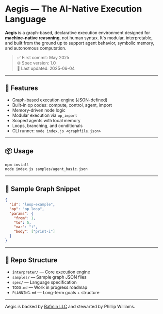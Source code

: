 # Aegis — The AI-Native Execution Language

**Aegis** is a graph-based, declarative execution environment designed for **machine-native reasoning**, not human syntax. It's modular, interpretable, and built from the ground up to support agent behavior, symbolic memory, and autonomous computation.

> ✅ First commit: May 2025  
> 🌐 Spec version: 1.0  
> 📅 Last updated: 2025-06-04

---

## 🚀 Features

- Graph-based execution engine (JSON-defined)
- Built-in op codes: compute, control, agent, import
- Memory-driven node logic
- Modular execution via `op_import`
- Scoped agents with local memory
- Loops, branching, and conditionals
- CLI runner: `node index.js <graphfile.json>`

---

## 📦 Usage

```bash
npm install
node index.js samples/agent_basic.json
```

---

## 🧱 Sample Graph Snippet

```json
{
  "id": "loop-example",
  "op": "op_loop",
  "params": {
    "from": 1,
    "to": 5,
    "var": "i",
    "body": ["print-i"]
  }
}
```

---

## 📁 Repo Structure

- `interpreter/` — Core execution engine
- `samples/` — Sample graph JSON files
- `spec/` — Language specification
- `TODO.md` — Work in progress roadmap
- `PLANNING.md` — Long-term goals + structure

---
Aegis is backed by [Bafmin LLC](https://github.com/bafmin) and stewarted by Phillip Williams.

